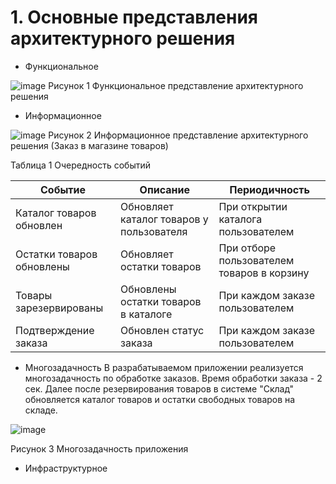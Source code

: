 # 1. Основные представления архитектурного решения

- Функциональное

![image](https://github.com/Zvezdapoimenisolnstce/Diplom/assets/166215338/ef798971-af5c-4493-b4d0-a2a042c9a4e0)
Рисунок 1 Функциональное представление архитектурного решения

- Информационное

![image](https://github.com/Zvezdapoimenisolnstce/Diplom/assets/166215338/9ed823ac-0cea-48e5-8c04-0f7fd23744f2)
Рисунок 2 Информационное представление архитектурного решения (Заказ в магазине товаров)

Таблица 1 Очередность событий

| Событие | Описание | Периодичность | 
| --------- | ------------ | ------------------ |
| Каталог товаров обновлен | Обновляет каталог товаров у пользователя | При открытии каталога пользователем |
| Остатки товаров обновлены | Обновляет остатки товаров | При отборе пользователем товаров в корзину |
| Товары зарезервированы | Обновлены остатки товаров в каталоге | При каждом заказе пользователем |
| Подтверждение заказа | Обновлен статус заказа | При каждом заказе пользователем |

- Многозадачность
В разрабатываемом приложении реализуется многозадачность по обработке заказов. Время обработки заказа - 2 сек. Далее после резервирования товаров в системе "Склад" обновляется каталог товаров и остатки свободных товаров на складе.

![image](https://github.com/Zvezdapoimenisolnstce/Diplom/assets/166215338/cc42a31e-3ac4-4a0f-89ab-82119cba1d50)

Рисунок 3 Многозадачность приложения
 - Инфраструктурное



